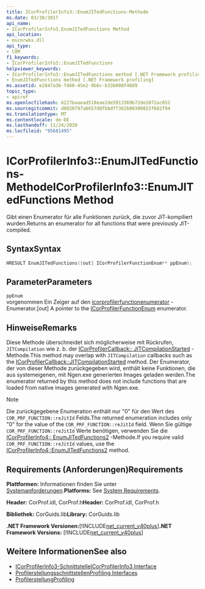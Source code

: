 ```yaml
---
title: ICorProfilerInfo3::EnumJITedFunctions-Methode
ms.date: 03/30/2017
api_name:
- ICorProfilerInfo3.EnumJITedFunctions Method
api_location:
- mscorwks.dll
api_type:
- COM
f1_keywords:
- ICorProfilerInfo3::EnumJITedFunctions
helpviewer_keywords:
- ICorProfilerInfo3::EnumJITedFunctions method [.NET Framework profiling]
- EnumJITedFunctions method [.NET Framework profiling]
ms.assetid: e2847a36-f460-45e2-9b6c-b33b008f40d9
topic_type:
- apiref
ms.openlocfilehash: 6227baaead518eae2de5913369b72de1072ac052
ms.sourcegitcommit: d8020797a6657d0fbbdff362b80300815f682f94
ms.translationtype: MT
ms.contentlocale: de-DE
ms.lasthandoff: 11/24/2020
ms.locfileid: "95681495"
---
```

# <a name="icorprofilerinfo3enumjitedfunctions-method"></a><span data-ttu-id="c484f-102">ICorProfilerInfo3::EnumJITedFunctions-Methode</span><span class="sxs-lookup"><span data-stu-id="c484f-102">ICorProfilerInfo3::EnumJITedFunctions Method</span></span>

<span data-ttu-id="c484f-103">Gibt einen Enumerator für alle Funktionen zurück, die zuvor JIT-kompiliert wurden.</span><span class="sxs-lookup"><span data-stu-id="c484f-103">Returns an enumerator for all functions that were previously JIT-compiled.</span></span>  
  
## <a name="syntax"></a><span data-ttu-id="c484f-104">Syntax</span><span class="sxs-lookup"><span data-stu-id="c484f-104">Syntax</span></span>  
  
```cpp  
HRESULT EnumJITedFunctions([out] ICorProfilerFunctionEnum** ppEnum);  
```  
  
## <a name="parameters"></a><span data-ttu-id="c484f-105">Parameter</span><span class="sxs-lookup"><span data-stu-id="c484f-105">Parameters</span></span>  

 `ppEnum`  
 <span data-ttu-id="c484f-106">vorgenommen Ein Zeiger auf den [icorprofilerfunctionenumerator](icorprofilerfunctionenum-interface.md) -Enumerator.</span><span class="sxs-lookup"><span data-stu-id="c484f-106">[out] A pointer to the [ICorProfilerFunctionEnum](icorprofilerfunctionenum-interface.md) enumerator.</span></span>  
  
## <a name="remarks"></a><span data-ttu-id="c484f-107">Hinweise</span><span class="sxs-lookup"><span data-stu-id="c484f-107">Remarks</span></span>  

 <span data-ttu-id="c484f-108">Diese Methode überschneidet sich möglicherweise mit Rückrufen, `JITCompilation` wie z. b. der [ICorProfilerCallback:: JITCompilationStarted](icorprofilercallback-jitcompilationstarted-method.md) -Methode.</span><span class="sxs-lookup"><span data-stu-id="c484f-108">This method may overlap with `JITCompilation` callbacks such as the [ICorProfilerCallback::JITCompilationStarted](icorprofilercallback-jitcompilationstarted-method.md) method.</span></span> <span data-ttu-id="c484f-109">Der Enumerator, der von dieser Methode zurückgegeben wird, enthält keine Funktionen, die aus systemeigenen, mit Ngen.exe generierten Images geladen werden.</span><span class="sxs-lookup"><span data-stu-id="c484f-109">The enumerator returned by this method does not include functions that are loaded from native images generated with Ngen.exe.</span></span>  
  
> [!NOTE]
> <span data-ttu-id="c484f-110">Die zurückgegebene Enumeration enthält nur "0" für den Wert des `COR_PRF_FUNCTION::reJitId` Felds.</span><span class="sxs-lookup"><span data-stu-id="c484f-110">The returned enumeration includes only "0" for the value of the `COR_PRF_FUNCTION::reJitId` field.</span></span>  <span data-ttu-id="c484f-111">Wenn Sie gültige `COR_PRF_FUNCTION::reJitId` Werte benötigen, verwenden Sie die [ICorProfilerInfo4:: EnumJITedFunctions2](icorprofilerinfo4-enumjitedfunctions2-method.md) -Methode.</span><span class="sxs-lookup"><span data-stu-id="c484f-111">If you require valid `COR_PRF_FUNCTION::reJitId` values, use the [ICorProfilerInfo4::EnumJITedFunctions2](icorprofilerinfo4-enumjitedfunctions2-method.md) method.</span></span>  
  
## <a name="requirements"></a><span data-ttu-id="c484f-112">Requirements (Anforderungen)</span><span class="sxs-lookup"><span data-stu-id="c484f-112">Requirements</span></span>  

 <span data-ttu-id="c484f-113">**Plattformen:** Informationen finden Sie unter [Systemanforderungen](../../get-started/system-requirements.md).</span><span class="sxs-lookup"><span data-stu-id="c484f-113">**Platforms:** See [System Requirements](../../get-started/system-requirements.md).</span></span>  
  
 <span data-ttu-id="c484f-114">**Header:** CorProf.idl, CorProf.h</span><span class="sxs-lookup"><span data-stu-id="c484f-114">**Header:** CorProf.idl, CorProf.h</span></span>  
  
 <span data-ttu-id="c484f-115">**Bibliothek:** CorGuids.lib</span><span class="sxs-lookup"><span data-stu-id="c484f-115">**Library:** CorGuids.lib</span></span>  
  
 <span data-ttu-id="c484f-116">**.NET Framework Versionen:**[!INCLUDE[net_current_v40plus](../../../../includes/net-current-v40plus-md.md)]</span><span class="sxs-lookup"><span data-stu-id="c484f-116">**.NET Framework Versions:** [!INCLUDE[net_current_v40plus](../../../../includes/net-current-v40plus-md.md)]</span></span>  
  
## <a name="see-also"></a><span data-ttu-id="c484f-117">Weitere Informationen</span><span class="sxs-lookup"><span data-stu-id="c484f-117">See also</span></span>

- [<span data-ttu-id="c484f-118">ICorProfilerInfo3-Schnittstelle</span><span class="sxs-lookup"><span data-stu-id="c484f-118">ICorProfilerInfo3 Interface</span></span>](icorprofilerinfo3-interface.md)
- [<span data-ttu-id="c484f-119">Profilerstellungsschnittstellen</span><span class="sxs-lookup"><span data-stu-id="c484f-119">Profiling Interfaces</span></span>](profiling-interfaces.md)
- [<span data-ttu-id="c484f-120">Profilerstellung</span><span class="sxs-lookup"><span data-stu-id="c484f-120">Profiling</span></span>](index.md)
